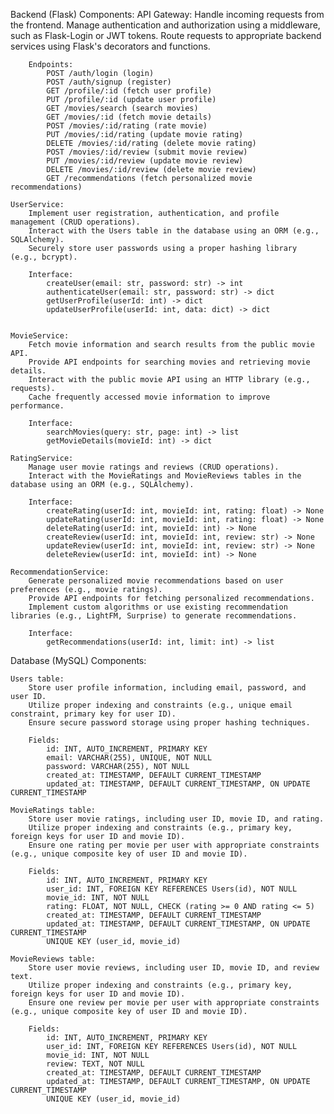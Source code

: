 Backend (Flask) Components:
    API Gateway:
        Handle incoming requests from the frontend.
        Manage authentication and authorization using a middleware, such as Flask-Login or JWT tokens.
        Route requests to appropriate backend services using Flask's decorators and functions.

        Endpoints:
            POST /auth/login (login)
            POST /auth/signup (register)
            GET /profile/:id (fetch user profile)
            PUT /profile/:id (update user profile)
            GET /movies/search (search movies)
            GET /movies/:id (fetch movie details)
            POST /movies/:id/rating (rate movie)
            PUT /movies/:id/rating (update movie rating)
            DELETE /movies/:id/rating (delete movie rating)
            POST /movies/:id/review (submit movie review)
            PUT /movies/:id/review (update movie review)
            DELETE /movies/:id/review (delete movie review)
            GET /recommendations (fetch personalized movie recommendations)

    UserService:
        Implement user registration, authentication, and profile management (CRUD operations).
        Interact with the Users table in the database using an ORM (e.g., SQLAlchemy).
        Securely store user passwords using a proper hashing library (e.g., bcrypt).

        Interface:
            createUser(email: str, password: str) -> int
            authenticateUser(email: str, password: str) -> dict
            getUserProfile(userId: int) -> dict
            updateUserProfile(userId: int, data: dict) -> dict


    MovieService:
        Fetch movie information and search results from the public movie API.
        Provide API endpoints for searching movies and retrieving movie details.
        Interact with the public movie API using an HTTP library (e.g., requests).
        Cache frequently accessed movie information to improve performance.

        Interface:
            searchMovies(query: str, page: int) -> list
            getMovieDetails(movieId: int) -> dict

    RatingService:
        Manage user movie ratings and reviews (CRUD operations).
        Interact with the MovieRatings and MovieReviews tables in the database using an ORM (e.g., SQLAlchemy).

        Interface:
            createRating(userId: int, movieId: int, rating: float) -> None
            updateRating(userId: int, movieId: int, rating: float) -> None
            deleteRating(userId: int, movieId: int) -> None
            createReview(userId: int, movieId: int, review: str) -> None
            updateReview(userId: int, movieId: int, review: str) -> None
            deleteReview(userId: int, movieId: int) -> None

    RecommendationService:
        Generate personalized movie recommendations based on user preferences (e.g., movie ratings).
        Provide API endpoints for fetching personalized recommendations.
        Implement custom algorithms or use existing recommendation libraries (e.g., LightFM, Surprise) to generate recommendations.

        Interface:
            getRecommendations(userId: int, limit: int) -> list


Database (MySQL) Components:

    Users table:
        Store user profile information, including email, password, and user ID.
        Utilize proper indexing and constraints (e.g., unique email constraint, primary key for user ID).
        Ensure secure password storage using proper hashing techniques.

        Fields:
            id: INT, AUTO_INCREMENT, PRIMARY KEY
            email: VARCHAR(255), UNIQUE, NOT NULL
            password: VARCHAR(255), NOT NULL
            created_at: TIMESTAMP, DEFAULT CURRENT_TIMESTAMP
            updated_at: TIMESTAMP, DEFAULT CURRENT_TIMESTAMP, ON UPDATE CURRENT_TIMESTAMP

    MovieRatings table:
        Store user movie ratings, including user ID, movie ID, and rating.
        Utilize proper indexing and constraints (e.g., primary key, foreign keys for user ID and movie ID).
        Ensure one rating per movie per user with appropriate constraints (e.g., unique composite key of user ID and movie ID).

        Fields:
            id: INT, AUTO_INCREMENT, PRIMARY KEY
            user_id: INT, FOREIGN KEY REFERENCES Users(id), NOT NULL
            movie_id: INT, NOT NULL
            rating: FLOAT, NOT NULL, CHECK (rating >= 0 AND rating <= 5)
            created_at: TIMESTAMP, DEFAULT CURRENT_TIMESTAMP
            updated_at: TIMESTAMP, DEFAULT CURRENT_TIMESTAMP, ON UPDATE CURRENT_TIMESTAMP
            UNIQUE KEY (user_id, movie_id)

    MovieReviews table:
        Store user movie reviews, including user ID, movie ID, and review text.
        Utilize proper indexing and constraints (e.g., primary key, foreign keys for user ID and movie ID).
        Ensure one review per movie per user with appropriate constraints (e.g., unique composite key of user ID and movie ID).

        Fields:
            id: INT, AUTO_INCREMENT, PRIMARY KEY
            user_id: INT, FOREIGN KEY REFERENCES Users(id), NOT NULL
            movie_id: INT, NOT NULL
            review: TEXT, NOT NULL
            created_at: TIMESTAMP, DEFAULT CURRENT_TIMESTAMP
            updated_at: TIMESTAMP, DEFAULT CURRENT_TIMESTAMP, ON UPDATE CURRENT_TIMESTAMP
            UNIQUE KEY (user_id, movie_id)


